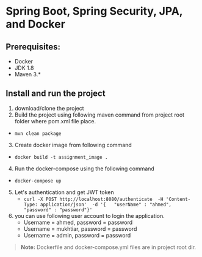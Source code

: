 # Spring Boot, Spring Security,  JPA, and Docker  

## Prerequisites:
* Docker 
* JDK 1.8 
* Maven 3.*


## Install and run the project 
1. download/clone the project 
2. Build the project using following maven command from project root folder where pom.xml file place.
  * `mvn clean package`
3. Create docker image from following command 
  * `docker build -t assignment_image .`
4. Run the docker-compose using the following command   
  * `docker-compose up`
  
     
5. Let's authentication and get JWT token 
   * `curl -X POST http://localhost:8080/authenticate  -H 'Content-Type: application/json'  -d '{	"userName" : "ahmed",	"password" : "password"}'`
6. you can use following user account to login the application.
   * Username = ahmed, password = password
   * Username = mukhtiar, password = password
   * Username = admin, password = password

> **Note:** Dockerfile and docker-compose.yml files are in project root dir.


